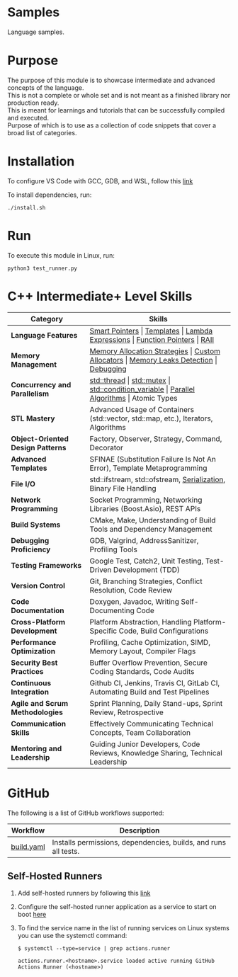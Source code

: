 # Samples
Language samples.

# Purpose
The purpose of this module is to showcase intermediate and advanced concepts of the language. \
This is not a complete or whole set and is not meant as a finished library nor production ready. \
This is meant for learnings and tutorials that can be successfully compiled and executed. \
Purpose of which is to use as a collection of code snippets that cover a broad list of categories.

# Installation

To configure VS Code with GCC, GDB, and WSL, follow this [link](https://code.visualstudio.com/docs/cpp/config-wsl)

To install dependencies, run:
```
./install.sh
```

# Run

To execute this module in Linux, run:
```
python3 test_runner.py
```

# C++ Intermediate+ Level Skills

| Category                            | Skills                                                                               |
|-------------------------------------|--------------------------------------------------------------------------------------|
| **Language Features**               | [Smart Pointers](tests/cpp/smart_pointers.cpp) \| [Templates](tests/cpp/templates.cpp) \| [Lambda Expressions](tests/cpp/lambdas.cpp) \| [Function Pointers](tests/cpp/function_pointers.cpp) \| [RAII](tests/cpp/RAII.cpp) |
| **Memory Management**               | [Memory Allocation Strategies](tests/cpp/memory_allocation.cpp) \| [Custom Allocators](tests/cpp/custom_allocators.cpp) \| [Memory Leaks Detection](tests/cpp/memory_leak_detection.cpp) \| [Debugging](tests/cpp/debugging.cpp) |
| **Concurrency and Parallelism**     | [std::thread](tests/cpp/thread.cpp) \| [std::mutex](tests/cpp/mutex.cpp) \| [std::condition_variable](tests/cpp/condition_variable.cpp) \| [Parallel Algorithms](tests/cpp/parallel_algorithms.cpp) \| Atomic Types  |
| **STL Mastery**                     | Advanced Usage of Containers (std::vector, std::map, etc.), Iterators, Algorithms    |
| **Object-Oriented Design Patterns** | Factory, Observer, Strategy, Command, Decorator                                      |
| **Advanced Templates**              | SFINAE (Substitution Failure Is Not An Error), Template Metaprogramming              |
| **File I/O**                        | std::ifstream, std::ofstream, [Serialization](tests/cpp/serialization.cpp), Binary File Handling                   |
| **Network Programming**             | Socket Programming, Networking Libraries (Boost.Asio), REST APIs                      |
| **Build Systems**                   | CMake, Make, Understanding of Build Tools and Dependency Management                 |
| **Debugging Proficiency**           | GDB, Valgrind, AddressSanitizer, Profiling Tools                                     |
| **Testing Frameworks**               | Google Test, Catch2, Unit Testing, Test-Driven Development (TDD)                      |
| **Version Control**                 | Git, Branching Strategies, Conflict Resolution, Code Review                          |
| **Code Documentation**              | Doxygen, Javadoc, Writing Self-Documenting Code                                       |
| **Cross-Platform Development**       | Platform Abstraction, Handling Platform-Specific Code, Build Configurations        |
| **Performance Optimization**        | Profiling, Cache Optimization, SIMD, Memory Layout, Compiler Flags                    |
| **Security Best Practices**         | Buffer Overflow Prevention, Secure Coding Standards, Code Audits                      |
| **Continuous Integration**          | Github CI, Jenkins, Travis CI, GitLab CI, Automating Build and Test Pipelines         |
| **Agile and Scrum Methodologies**   | Sprint Planning, Daily Stand-ups, Sprint Review, Retrospective                        |
| **Communication Skills**            | Effectively Communicating Technical Concepts, Team Collaboration                       |
| **Mentoring and Leadership**        | Guiding Junior Developers, Code Reviews, Knowledge Sharing, Technical Leadership    |

# GitHub

The following is a list of GitHub workflows supported:

| Workflow                            | Description                                                                          |
|-------------------------------------|--------------------------------------------------------------------------------------|
|[build.yaml](\.github/workflows/build.yaml) | Installs permissions, dependencies, builds, and runs all tests.|

## Self-Hosted Runners

1. Add self-hosted runners by following this [link](https://docs.github.com/en/actions/hosting-your-own-runners/managing-self-hosted-runners/adding-self-hosted-runners)

2. Configure the self-hosted runner application as a service to start on boot [here](https://docs.github.com/en/actions/hosting-your-own-runners/managing-self-hosted-runners/configuring-the-self-hosted-runner-application-as-a-service)

3. To find the service name in the list of running services on Linux systems you can use the systemctl command:
    ```
    $ systemctl --type=service | grep actions.runner
    ```
    `actions.runner.<hostname>.service loaded active running GitHub Actions Runner (<hostname>)`

